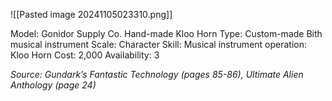 ![[Pasted image 20241105023310.png]]

Model: Gonidor Supply Co. Hand-made Kloo Horn
Type: Custom-made Bith musical instrument
Scale: Character
Skill: Musical instrument operation: Kloo Horn
Cost: 2,000
Availability: 3

*Source: Gundark’s Fantastic Technology (pages 85-86), Ultimate Alien Anthology (page 24)*